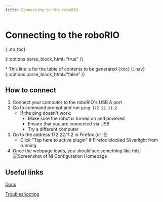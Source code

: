 ```yaml
---
title: Connecting to the roboRIO
---
```

# Connecting to the roboRIO
{:.no_toc}

{::options parse_block_html="true" /}
<div id="toc_nav" class="affix">
* This line is for the table of contents to be generated
{:toc}
{:.nav}
</div>
{::options parse_block_html="false" /}

<!-- Don't change anything above this point! -->

## How to connect
1. Connect your computer to the roboRIO's USB A port
2. Go to command prompt and run `ping 172.22.11.2`
	- If the ping doesn't work:
		- Make sure the robot is turned on and powered
		- Ensure that you are connected via USB
		- Try a different computer
3. Go to the address 172.22.11.2 in Firefox (or IE)
	- Click "Tap here to active plugin" if Firefox blocked Silverlight from running
4. Once the webpage loads, you should see something like this:
![Screenshot of NI Configuration Homepage](https://cloud.githubusercontent.com/assets/14433542/17985907/04974504-6acd-11e6-8c5c-58e3f22313bd.png)

## Useful links
[Docs](https://wpilib.screenstepslive.com/s/4485/m/13503/l/242608-roborio-networking)

[Troubleshooting](https://wpilib.screenstepslive.com/s/4485/m/24193/l/284355-roborio-network-troubleshooting)
